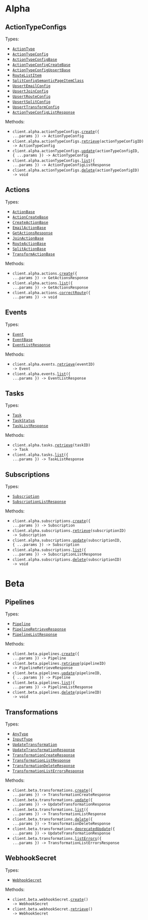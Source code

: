 # Alpha

## ActionTypeConfigs

Types:

- <code><a href="./src/resources/alpha/action-type-configs.ts">ActionType</a></code>
- <code><a href="./src/resources/alpha/action-type-configs.ts">ActionTypeConfig</a></code>
- <code><a href="./src/resources/alpha/action-type-configs.ts">ActionTypeConfigBase</a></code>
- <code><a href="./src/resources/alpha/action-type-configs.ts">ActionTypeConfigCreateBase</a></code>
- <code><a href="./src/resources/alpha/action-type-configs.ts">ActionTypeConfigUpsertBase</a></code>
- <code><a href="./src/resources/alpha/action-type-configs.ts">RouteListItem</a></code>
- <code><a href="./src/resources/alpha/action-type-configs.ts">SplitConfigSemanticPageItemClass</a></code>
- <code><a href="./src/resources/alpha/action-type-configs.ts">UpsertEmailConfig</a></code>
- <code><a href="./src/resources/alpha/action-type-configs.ts">UpsertJoinConfig</a></code>
- <code><a href="./src/resources/alpha/action-type-configs.ts">UpsertRouteConfig</a></code>
- <code><a href="./src/resources/alpha/action-type-configs.ts">UpsertSplitConfig</a></code>
- <code><a href="./src/resources/alpha/action-type-configs.ts">UpsertTransformConfig</a></code>
- <code><a href="./src/resources/alpha/action-type-configs.ts">ActionTypeConfigListResponse</a></code>

Methods:

- <code title="post /v1-alpha/action-type-configs">client.alpha.actionTypeConfigs.<a href="./src/resources/alpha/action-type-configs.ts">create</a>({ ...params }) -> ActionTypeConfig</code>
- <code title="get /v1-alpha/action-type-configs/{actionTypeConfigID}">client.alpha.actionTypeConfigs.<a href="./src/resources/alpha/action-type-configs.ts">retrieve</a>(actionTypeConfigID) -> ActionTypeConfig</code>
- <code title="patch /v1-alpha/action-type-configs/{actionTypeConfigID}">client.alpha.actionTypeConfigs.<a href="./src/resources/alpha/action-type-configs.ts">update</a>(actionTypeConfigID, { ...params }) -> ActionTypeConfig</code>
- <code title="get /v1-alpha/action-type-configs">client.alpha.actionTypeConfigs.<a href="./src/resources/alpha/action-type-configs.ts">list</a>({ ...params }) -> ActionTypeConfigListResponse</code>
- <code title="delete /v1-alpha/action-type-configs/{actionTypeConfigID}">client.alpha.actionTypeConfigs.<a href="./src/resources/alpha/action-type-configs.ts">delete</a>(actionTypeConfigID) -> void</code>

## Actions

Types:

- <code><a href="./src/resources/alpha/actions.ts">ActionBase</a></code>
- <code><a href="./src/resources/alpha/actions.ts">ActionCreateBase</a></code>
- <code><a href="./src/resources/alpha/actions.ts">CreateActionBase</a></code>
- <code><a href="./src/resources/alpha/actions.ts">EmailActionBase</a></code>
- <code><a href="./src/resources/alpha/actions.ts">GetActionsResponse</a></code>
- <code><a href="./src/resources/alpha/actions.ts">JoinActionBase</a></code>
- <code><a href="./src/resources/alpha/actions.ts">RouteActionBase</a></code>
- <code><a href="./src/resources/alpha/actions.ts">SplitActionBase</a></code>
- <code><a href="./src/resources/alpha/actions.ts">TransformActionBase</a></code>

Methods:

- <code title="post /v1-alpha/actions">client.alpha.actions.<a href="./src/resources/alpha/actions.ts">create</a>({ ...params }) -> GetActionsResponse</code>
- <code title="get /v1-alpha/actions">client.alpha.actions.<a href="./src/resources/alpha/actions.ts">list</a>({ ...params }) -> GetActionsResponse</code>
- <code title="patch /v1-alpha/actions/route">client.alpha.actions.<a href="./src/resources/alpha/actions.ts">correctRoute</a>({ ...params }) -> void</code>

## Events

Types:

- <code><a href="./src/resources/alpha/events.ts">Event</a></code>
- <code><a href="./src/resources/alpha/events.ts">EventBase</a></code>
- <code><a href="./src/resources/alpha/events.ts">EventListResponse</a></code>

Methods:

- <code title="get /v1-alpha/events/{eventID}">client.alpha.events.<a href="./src/resources/alpha/events.ts">retrieve</a>(eventID) -> Event</code>
- <code title="get /v1-alpha/events">client.alpha.events.<a href="./src/resources/alpha/events.ts">list</a>({ ...params }) -> EventListResponse</code>

## Tasks

Types:

- <code><a href="./src/resources/alpha/tasks.ts">Task</a></code>
- <code><a href="./src/resources/alpha/tasks.ts">TaskStatus</a></code>
- <code><a href="./src/resources/alpha/tasks.ts">TaskListResponse</a></code>

Methods:

- <code title="get /v1-alpha/tasks/{taskID}">client.alpha.tasks.<a href="./src/resources/alpha/tasks.ts">retrieve</a>(taskID) -> Task</code>
- <code title="get /v1-alpha/tasks">client.alpha.tasks.<a href="./src/resources/alpha/tasks.ts">list</a>({ ...params }) -> TaskListResponse</code>

## Subscriptions

Types:

- <code><a href="./src/resources/alpha/subscriptions.ts">Subscription</a></code>
- <code><a href="./src/resources/alpha/subscriptions.ts">SubscriptionListResponse</a></code>

Methods:

- <code title="post /v1-alpha/subscriptions">client.alpha.subscriptions.<a href="./src/resources/alpha/subscriptions.ts">create</a>({ ...params }) -> Subscription</code>
- <code title="get /v1-alpha/subscriptions/{subscriptionID}">client.alpha.subscriptions.<a href="./src/resources/alpha/subscriptions.ts">retrieve</a>(subscriptionID) -> Subscription</code>
- <code title="patch /v1-alpha/subscriptions/{subscriptionID}">client.alpha.subscriptions.<a href="./src/resources/alpha/subscriptions.ts">update</a>(subscriptionID, { ...params }) -> Subscription</code>
- <code title="get /v1-alpha/subscriptions">client.alpha.subscriptions.<a href="./src/resources/alpha/subscriptions.ts">list</a>({ ...params }) -> SubscriptionListResponse</code>
- <code title="delete /v1-alpha/subscriptions/{subscriptionID}">client.alpha.subscriptions.<a href="./src/resources/alpha/subscriptions.ts">delete</a>(subscriptionID) -> void</code>

# Beta

## Pipelines

Types:

- <code><a href="./src/resources/beta/pipelines.ts">Pipeline</a></code>
- <code><a href="./src/resources/beta/pipelines.ts">PipelineRetrieveResponse</a></code>
- <code><a href="./src/resources/beta/pipelines.ts">PipelineListResponse</a></code>

Methods:

- <code title="post /v1-beta/pipelines">client.beta.pipelines.<a href="./src/resources/beta/pipelines.ts">create</a>({ ...params }) -> Pipeline</code>
- <code title="get /v1-beta/pipelines/{pipelineID}">client.beta.pipelines.<a href="./src/resources/beta/pipelines.ts">retrieve</a>(pipelineID) -> PipelineRetrieveResponse</code>
- <code title="patch /v1-beta/pipelines/{pipelineID}">client.beta.pipelines.<a href="./src/resources/beta/pipelines.ts">update</a>(pipelineID, { ...params }) -> Pipeline</code>
- <code title="get /v1-beta/pipelines">client.beta.pipelines.<a href="./src/resources/beta/pipelines.ts">list</a>({ ...params }) -> PipelineListResponse</code>
- <code title="delete /v1-beta/pipelines/{pipelineID}">client.beta.pipelines.<a href="./src/resources/beta/pipelines.ts">delete</a>(pipelineID) -> void</code>

## Transformations

Types:

- <code><a href="./src/resources/beta/transformations.ts">AnyType</a></code>
- <code><a href="./src/resources/beta/transformations.ts">InputType</a></code>
- <code><a href="./src/resources/beta/transformations.ts">UpdateTransformation</a></code>
- <code><a href="./src/resources/beta/transformations.ts">UpdateTransformationResponse</a></code>
- <code><a href="./src/resources/beta/transformations.ts">TransformationCreateResponse</a></code>
- <code><a href="./src/resources/beta/transformations.ts">TransformationListResponse</a></code>
- <code><a href="./src/resources/beta/transformations.ts">TransformationDeleteResponse</a></code>
- <code><a href="./src/resources/beta/transformations.ts">TransformationListErrorsResponse</a></code>

Methods:

- <code title="post /v1-beta/transformations">client.beta.transformations.<a href="./src/resources/beta/transformations.ts">create</a>({ ...params }) -> TransformationCreateResponse</code>
- <code title="put /v1-beta/transformations">client.beta.transformations.<a href="./src/resources/beta/transformations.ts">update</a>({ ...params }) -> UpdateTransformationResponse</code>
- <code title="get /v1-beta/transformations">client.beta.transformations.<a href="./src/resources/beta/transformations.ts">list</a>({ ...params }) -> TransformationListResponse</code>
- <code title="delete /v1-beta/transformations">client.beta.transformations.<a href="./src/resources/beta/transformations.ts">delete</a>({ ...params }) -> TransformationDeleteResponse</code>
- <code title="patch /v1-beta/transformations">client.beta.transformations.<a href="./src/resources/beta/transformations.ts">deprecatedUpdate</a>({ ...params }) -> UpdateTransformationResponse</code>
- <code title="get /v1-beta/transformations/errors">client.beta.transformations.<a href="./src/resources/beta/transformations.ts">listErrors</a>({ ...params }) -> TransformationListErrorsResponse</code>

## WebhookSecret

Types:

- <code><a href="./src/resources/beta/webhook-secret.ts">WebhookSecret</a></code>

Methods:

- <code title="post /v1-beta/webhook-secret">client.beta.webhookSecret.<a href="./src/resources/beta/webhook-secret.ts">create</a>() -> WebhookSecret</code>
- <code title="get /v1-beta/webhook-secret">client.beta.webhookSecret.<a href="./src/resources/beta/webhook-secret.ts">retrieve</a>() -> WebhookSecret</code>
